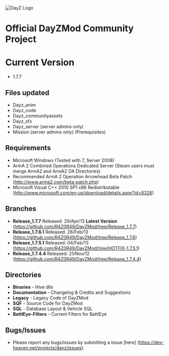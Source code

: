 ![DayZ Logo](http://i.imgur.com/V5FEm.png)

Official DayZMod Community Project
==================================

Current Version
==================================
 - 1.7.7
 
Files updated
------------
 - Dayz_anim
 - Dayz_code
 - Dayz_communityassets
 - Dayz_sfx
 - Dayz_server (server admins only)
 - Mission (server admins only) (Prerequisites)

Requirements
------------

 - Microsoft Windows (Tested with 7, Server 2008)
 - ArmA 2 Combined Operations Dedicated Server (Steam users must merge ArmA2 and ArmA2 OA Directories)
 - Recommended ArmA 2 Operation Arrowhead Beta Patch (http://www.arma2.com/beta-patch.php)
 - Microsoft Visual C++ 2010 SP1 x86 Redistributable (http://www.microsoft.com/en-us/download/details.aspx?id=8328)
 
Branches
--------

- **Release_1.7.7**   Released: 29/Apr/13 **Latest Version** (https://github.com/R4Z0R49/DayZMod/tree/Release_1.7.7)
- **Release_1.7.6.1** Released: 26/Feb/13 (https://github.com/R4Z0R49/DayZMod/tree/Release_1.7.6)
- **Release_1.7.5.1** Released: 04/Feb/13 (https://github.com/R4Z0R49/DayZMod/tree/HOTFIX-1.7.5.1)
- **Release_1.7.4.4** Released: 21/Nov/12 (https://github.com/R4Z0R49/DayZMod/tree/Release_1.7.4.4)

Directories
-----------

 - **Binaries** - Hive dlls
 - **Documentation** - Changelog & Credits and Suggestions
 - **Legacy** - Legacy Code of DayZMod
 - **SQF** - Source Code for DayZMod
 - **SQL** - Database Layout & Vehicle SQL
 - **BattlEye-Filters** - Current Filters for BattlEye



Bugs/Issues
-----------

- Please report any bugs/issues by submitting a Issue [here] (https://dev-heaven.net/projects/dayz/issues).
